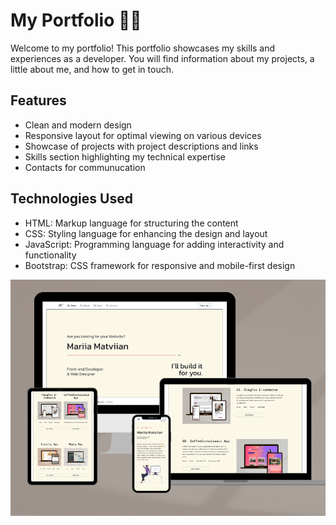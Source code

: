 # My Portfolio 👩‍💻

Welcome to my portfolio! This portfolio showcases my skills and experiences as a developer. You will find information about my projects, a little about me, and how to get in touch.

## Features

- Clean and modern design
- Responsive layout for optimal viewing on various devices
- Showcase of projects with project descriptions and links
- Skills section highlighting my technical expertise
- Contacts for communucation

## Technologies Used

- HTML: Markup language for structuring the content
- CSS: Styling language for enhancing the design and layout
- JavaScript: Programming language for adding interactivity and functionality
- Bootstrap: CSS framework for responsive and mobile-first design

![Portfolio](images/portfolio.png)

